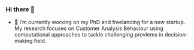 ### Hi there 👋

- 🔭 I’m currently working on my PhD and freelancing for a new startup. My research focuses on Customer Analysis Behaviour using computational approaches to tackle challenging provlems in decision-making field.

<!--
**GeoKafkias/GeoKafkias** is a ✨ _special_ ✨ repository because its `README.md` (this file) appears on your GitHub profile.
- 🌱 I’m currently learning ...
- 👯 I’m looking to collaborate on ...
- 🤔 I’m looking for help with ...
- 💬 Ask me about ...
- 📫 How to reach me: ...
- 😄 Pronouns: ...
- ⚡ Fun fact: ...
-->
